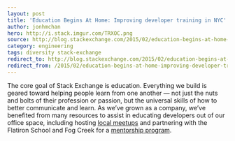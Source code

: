 ```yaml
---
layout: post
title: 'Education Begins At Home: Improving developer training in NYC'
author: jonhmchan
hero: http://i.stack.imgur.com/TRXOC.png
source: http://blog.stackexchange.com/2015/02/education-begins-at-home-improving-developer-training-in-nyc/
category: engineering
tags: diversity stack-exchange
redirect_to: http://blog.stackexchange.com/2015/02/education-begins-at-home-improving-developer-training-in-nyc/
redirect_from: /2015/02/education-begins-at-home-improving-developer-training-in-nyc/
---
```


The core goal of Stack Exchange is education. Everything we build is geared toward helping people learn from one another — not just the nuts and bolts of their profession or passion, but the universal skills of how to better communicate and learn. As we’ve grown as a company, we’ve benefited from many resources to assist in educating developers out of our office space, including hosting [local meetups](http://www.meetup.com/WomenWhoCodeNYC/events/206151292/) and partnering with the Flatiron School and Fog Creek for a [mentorship program](http://blog.flatironschool.com/post/107229276393/fog-creek-and-the-nyc-web-development-fellowship).